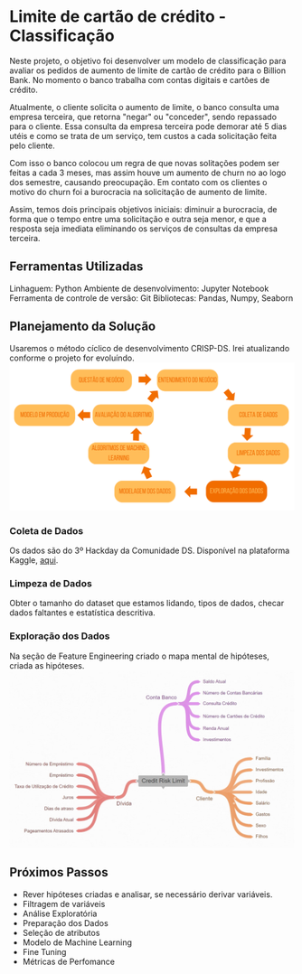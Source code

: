 # Limite de cartão de crédito - Classificação

Neste projeto, o objetivo foi desenvolver um modelo de classificação para avaliar os pedidos de aumento de limite de cartão de crédito para o Billion Bank. No momento o banco trabalha com contas digitais e cartões de crédito. 

Atualmente, o cliente solicita o aumento de limite, o banco consulta uma empresa terceira, que retorna "negar" ou "conceder", sendo repassado para o cliente. Essa consulta da empresa terceira pode demorar até 5 dias utéis e como se trata de um serviço, tem custos a cada solicitação feita pelo cliente.

Com isso o banco colocou um regra de que novas solitações podem ser feitas a cada 3 meses, mas assim houve um aumento de churn no ao logo dos semestre, causando preocupação. Em contato com os clientes o motivo do churn foi a burocracia na solicitação de aumento de limite.

Assim, temos dois principais objetivos iniciais: diminuir a burocracia, de forma que o tempo entre uma solicitação e outra seja menor, e que a resposta seja imediata eliminando os serviços de consultas da empresa terceira.

## Ferramentas Utilizadas
Linhaguem: Python
Ambiente de desenvolvimento: Jupyter Notebook
Ferramenta de controle de versão: Git
Bibliotecas: Pandas, Numpy, Seaborn

## Planejamento da Solução
Usaremos o método cíclico de desenvolvimento CRISP-DS. Irei atualizando conforme o projeto for evoluíndo.
<img src="img/crisp.png">

### Coleta de Dados
Os dados são do 3º Hackday da Comunidade DS. Disponível na plataforma Kaggle, <a href ='https://www.kaggle.com/competitions/cdshackdays3'>aqui</a>.

### Limpeza de Dados
Obter o tamanho do dataset que estamos lidando, tipos de dados, checar dados faltantes e estatística descritiva.

### Exploração dos Dados
Na seção de Feature Engineering criado o mapa mental de hipóteses, criada as hipóteses.
<img src="img/mapa_hipoteses.jpg">

## Próximos Passos
* Rever hipóteses criadas e analisar, se necessário derivar variáveis.
* Filtragem de variáveis
* Análise Exploratória
* Preparação dos Dados
* Seleção de atributos
* Modelo de Machine Learning
* Fine Tuning
* Métricas de Perfomance
